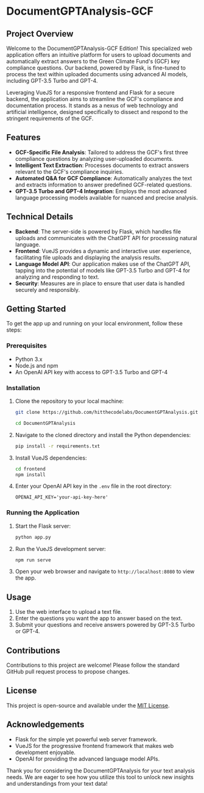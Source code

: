 # DocumentGPTAnalysis-GCF

## Project Overview

Welcome to the DocumentGPTAnalysis-GCF Edition! This specialized web application offers an intuitive platform for users to upload documents and automatically extract answers to the Green Climate Fund's (GCF) key compliance questions. Our backend, powered by Flask, is fine-tuned to process the text within uploaded documents using advanced AI models, including GPT-3.5 Turbo and GPT-4.

Leveraging VueJS for a responsive frontend and Flask for a secure backend, the application aims to streamline the GCF's compliance and documentation process. It stands as a nexus of web technology and artificial intelligence, designed specifically to dissect and respond to the stringent requirements of the GCF.

## Features

- **GCF-Specific File Analysis**: Tailored to address the GCF's first three compliance questions by analyzing user-uploaded documents.
- **Intelligent Text Extraction**: Processes documents to extract answers relevant to the GCF's compliance inquiries.
- **Automated Q&A for GCF Compliance**: Automatically analyzes the text and extracts information to answer predefined GCF-related questions.
- **GPT-3.5 Turbo and GPT-4 Integration**: Employs the most advanced language processing models available for nuanced and precise analysis.

## Technical Details

- **Backend**: The server-side is powered by Flask, which handles file uploads and communicates with the ChatGPT API for processing natural language.
- **Frontend**: VueJS provides a dynamic and interactive user experience, facilitating file uploads and displaying the analysis results.
- **Language Model API**: Our application makes use of the ChatGPT API, tapping into the potential of models like GPT-3.5 Turbo and GPT-4 for analyzing and responding to text.
- **Security**: Measures are in place to ensure that user data is handled securely and responsibly.

## Getting Started

To get the app up and running on your local environment, follow these steps:

### Prerequisites

- Python 3.x
- Node.js and npm
- An OpenAI API key with access to GPT-3.5 Turbo and GPT-4

### Installation

1. Clone the repository to your local machine:
    ```sh
    git clone https://github.com/hitthecodelabs/DocumentGPTAnalysis.git

    cd DocumentGPTAnalysis
    ```
2. Navigate to the cloned directory and install the Python dependencies:
    ```sh
    pip install -r requirements.txt
    ```
3. Install VueJS dependencies:
    ```sh
    cd frontend
    npm install
    ```
4. Enter your OpenAI API key in the `.env` file in the root directory:
    ```env
    OPENAI_API_KEY='your-api-key-here'
    ```

### Running the Application

1. Start the Flask server:
    ```sh
    python app.py
    ```
2. Run the VueJS development server:
    ```sh
    npm run serve
    ```
3. Open your web browser and navigate to `http://localhost:8080` to view the app.

## Usage

1. Use the web interface to upload a text file.
2. Enter the questions you want the app to answer based on the text.
3. Submit your questions and receive answers powered by GPT-3.5 Turbo or GPT-4.

## Contributions

Contributions to this project are welcome! Please follow the standard GitHub pull request process to propose changes.

## License

This project is open-source and available under the [MIT License](LICENSE.md).

## Acknowledgements

- Flask for the simple yet powerful web server framework.
- VueJS for the progressive frontend framework that makes web development enjoyable.
- OpenAI for providing the advanced language model APIs.

Thank you for considering the DocumentGPTAnalysis for your text analysis needs. We are eager to see how you utilize this tool to unlock new insights and understandings from your text data!
